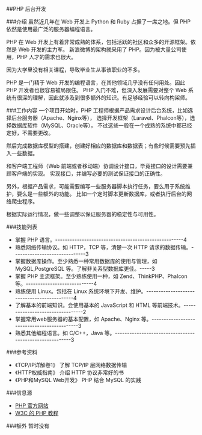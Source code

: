 ##PHP 后台开发

###介绍
虽然近几年在 Web 开发上 Python 和 Ruby 占据了一席之地。但 PHP 依然是使用最广泛的服务器编程语言。

PHP 在 Web 开发上有着非常成熟的体系，包括活跃的社区和众多的开源框架。依然是 Web 开发的主力军。
新浪微博的架构就采用了 PHP。因为被大量公司使用，PHP 人才的需求也很大。

因为大学里没有相关课程，导致毕业生从事该职业的不多。

PHP 是一门精于 Web 开发的编程语言，在其他领域几乎没有任何用处。因此 PHP 开发者也很容易被局限住。
PHP 入门不难，但深入发展需要对整个 Web 系统有很深的理解，因此就涉及到很多额外的知识。有足够经验可以转向构架师。

###工作内容
一个项目开始时，PHP 工程师根据产品需求设计后台系统，比如选择后台服务器（Apache、Nginx等），
选择开发框架（Laravel、Phalcon等），选择数据库软件（MySQL、Oracle等），
不过这些一般在一个成熟的系统中都已经定好，不需要更改。

然后完成数据库模型的搭建，创建好相应的数据库和数据表；有些时候需要预先插入一些数据。

和客户端工程师（Web 前端或者移动端）协调设计接口，毕竟接口的设计需要兼顾客户端的实现。
实现接口，并编写必要的测试保证接口的正确性。

另外，根据产品需求，可能需要编写一些服务器脚本执行任务，要么用于系统维护，要么是一些额外的功能。
比如一个定时脚本更新数据库，或者执行后台的网络爬虫程序。

根据实际运行情况，做一些调整以保证服务器的稳定性与可用性。

###技能列表
*   掌握 PHP 语言。-----------------------------------------------------4
*   熟悉网络传输协议。如 HTTP，TCP 等，清楚一次 HTTP 请求的数据传输。------------------------------3
*   掌握数据库操作。至少熟悉一种常用数据库的使用与管理，如 MySQL,PostgreSQL 等。了解非关系型数据库更佳。-----3
*   掌握 PHP 主流框架。至少熟练使用一种，如 Zend、ThinkPHP、Phalcon 等。----------------------------4
*   熟练使用 Linux。包括在 Linux 系统环境下开发、维护。--------------------------------------------4
*   了解基本的前端知识。会使用基本的 JavaScript 和 HTML 等前端技术。---------------------------------2
*   掌握常用web服务器的基本配置，如 Apache、Nginx 等。--------------------------------------------3
*   熟悉其他编程语言。如 C/C++，Java 等。--------------------------------------------------------3

###参考资料
*   《TCP/IP详解卷1》             了解 TCP/IP 层网络数据传输
*   《HTTP权威指南》              介绍 HTTP 协议非常好的书
*   《PHP和MySQL Web开发》       PHP 结合 MySQL 的实践

###信息源
*   [PHP 官方网站](http://php.net)
*   [W3C 的 PHP 教程](http://www.w3school.com.cn/php/index.asp)

###额外
暂时没有
